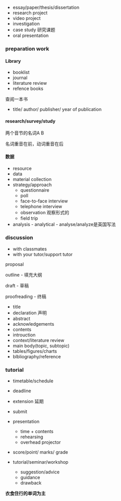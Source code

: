 - essay/paper/thesis/dissertation
- research project
- video project
- investigation
- case study 研究课题
- oral presentation





### preparation work

#### Library

- booklist
- journal
- literature review
- refence books

查阅一本书

- title/ author/ publisher/ year of publication



#### research/survey/study

两个音节的名词A B

名词重音在前，动词重音在后

#### 数据

- resource
- data
- material collection
- strategy/approach
  - questionnaire
  - poll
  - face-to-face interview
  - telephone interview
  - observation 观察形式的
  - field trip
- analysis - analytical - analyse/analyze是英国写法

### discussion

- with classmates
- with your tutor/support tutor



proposal 

outline - 填充大纲

draft - 草稿

proofreading - 终稿

- title
- declaration 声明
- abstract
- acknowledgements
- contents
- introuction
- context/literature review
- main body(topic, subtopic)
- tables/figures/charts
- blbliography/reference



### tutorial

- timetable/schedule
- deadline
- extension 延期
- submit
- presentation
  - time + contents
  - rehearsing
  - overhead projector

- score/point/ marks/ grade
- tutorial/seminar/workshop
  - suggestion/advice
  - guidance
  - drawback



**衣食住行的单词为主**